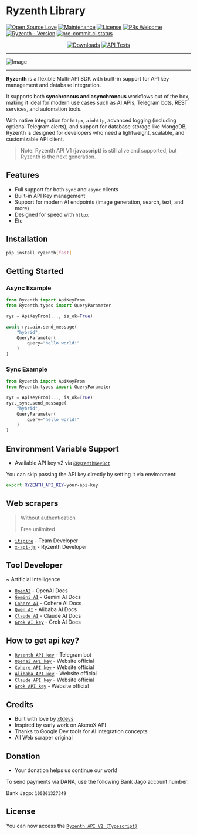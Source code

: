 # Ryzenth Library
[![Open Source Love](https://badges.frapsoft.com/os/v2/open-source.png?v=103)](https://github.com/TeamKillerX/Ryzenth)
[![Maintenance](https://img.shields.io/badge/Maintained%3F-Yes-green)](https://github.com/TeamKillerX/Ryzenth/graphs/commit-activity)
[![License](https://img.shields.io/badge/License-GPL-pink)](https://github.com/TeamKillerX/Ryzenth/blob/main/LICENSE)
[![PRs Welcome](https://img.shields.io/badge/PRs-welcome-brightgreen.svg)](https://makeapullrequest.com)
[![Ryzenth - Version](https://img.shields.io/pypi/v/Ryzenth?style=round)](https://pypi.org/project/Ryzenth)
[![pre-commit.ci status](https://results.pre-commit.ci/badge/github/TeamKillerX/Ryzenth/main.svg)](https://results.pre-commit.ci/latest/github/TeamKillerX/Ryzenth/main)

<div align="center">
    <a href="https://pepy.tech/project/Ryzenth"><img src="https://static.pepy.tech/badge/Ryzenth" alt="Downloads"></a>
    <a href="https://github.com/TeamKillerX/Ryzenth/workflows/"><img src="https://github.com/TeamKillerX/Ryzenth/actions/workflows/async-tests.yml/badge.svg" alt="API Tests"/></a>
</div>

---

![Image](https://github.com/user-attachments/assets/ebb42582-4d5d-4f6a-8e8b-78d737810510)

---

**Ryzenth** is a flexible Multi-API SDK with built-in support for API key management and database integration.

It supports both **synchronous and asynchronous** workflows out of the box, making it ideal for modern use cases such as AI APIs, Telegram bots, REST services, and automation tools.

With native integration for `httpx`, `aiohttp`, advanced logging (including optional Telegram alerts), and support for database storage like MongoDB, Ryzenth is designed for developers who need a lightweight, scalable, and customizable API client.

> Note: Ryzenth API V1 (**javascript**) is still alive and supported, but Ryzenth is the next generation.

## Features

- Full support for both `sync` and `async` clients
- Built-in API Key management
- Support for modern AI endpoints (image generation, search, text, and more)
- Designed for speed with `httpx`
- Etc

## Installation

```bash
pip install ryzenth[fast]
````

## Getting Started

### Async Example

```python
from Ryzenth import ApiKeyFrom
from Ryzenth.types import QueryParameter

ryz = ApiKeyFrom(..., is_ok=True)

await ryz.aio.send_message(
    "hybrid",
    QueryParameter(
        query="hello world!"
    )
)
```

### Sync Example

```python
from Ryzenth import ApiKeyFrom
from Ryzenth.types import QueryParameter

ryz = ApiKeyFrom(..., is_ok=True)
ryz._sync.send_message(
    "hybrid",
    QueryParameter(
        query="hello world!"
    )
)
```

## Environment Variable Support
- Available API key v2 via [`@RyzenthKeyBot`](https://t.me/RyzenthKeyBot)

You can skip passing the API key directly by setting it via environment:

```bash
export RYZENTH_API_KEY=your-api-key
```

## Web scrapers
> Without authentication
>
> Free unlimited
- [`itzpire`](https://itzpire.com) - Team Developer
- [`x-api-js`](https://x-api-js.onrender.com/docs) - Ryzenth Developer

## Tool Developer
~ Artificial Intelligence
- [`OpenAI`](https://platform.openai.com/docs) - OpenAI Docs
- [`Gemini AI`](https://ai.google.dev) - Gemini AI Docs
- [`Cohere AI`](https://docs.cohere.com/) - Cohere AI Docs
- [`Qwen AI`](https://www.alibabacloud.com/help/en/model-studio/use-qwen-by-calling-api) - Alibaba AI Docs
- [`Claude AI`](https://docs.anthropic.com/) - Claude AI Docs
- [`Grok AI key`](https://docs.x.ai/docs) - Grok AI Docs

## How to get api key?
- [`Ryzenth API key`](https://t.me/RyzenthKeyBot) - Telegram bot
- [`Openai API key`](https://platform.openai.com/api-keys) - Website official
- [`Cohere API key`](https://dashboard.cohere.com/api-keys) - Website official
- [`Alibaba API key`](https://bailian.console.alibabacloud.com/?tab=playground#/api-key) - Website official
- [`Claude API key`](https://console.anthropic.com/settings/keys) - Website official
- [`Grok API key`](https://console.x.ai/team/default/api-keys) - Website official

## Credits

* Built with love by [xtdevs](https://t.me/xtdevs)
* Inspired by early work on AkenoX API
* Thanks to Google Dev tools for AI integration concepts
* All Web scraper original

## Donation
* Your donation helps us continue our work!

To send payments via DANA, use the following Bank Jago account number:

Bank Jago: `100201327349`

## License

You can now access the [`Ryzenth API V2 (Typescript)`](https://github.com/xtsea/akenox-ts-dev/blob/main/ryzenth-api.md#-existing-api-still-alive)
